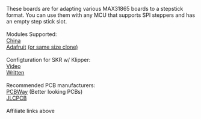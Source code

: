 These boards are for adapting various MAX31865 boards to a stepstick format. You can use them with any MCU that supports SPI steppers and has an empty step stick slot.
<br>
<br>Modules Supported:
<br>[China](https://s.click.aliexpress.com/e/_d8RU9jb)
<br>[Adafruit](https://www.adafruit.com/product/3328) [(or same size clone)](https://s.click.aliexpress.com/e/_d7jnErP)
<br>
<br>Configturation for SKR w/ Klipper:
<br>[Video](https://youtu.be/R_PmkXWLOYo)
<br>[Written](https://docs.vorondesign.com/community/electronics/xbst_/PT100.html)
<br>
<br>Recommended PCB manufacturers:
<br>[PCBWay](https://www.pcbway.com/setinvite.aspx?inviteid=374841) (Better looking PCBs)
<br>[JLCPCB](https://jlcpcb.com/)
<br>
<br>Affiliate links above
